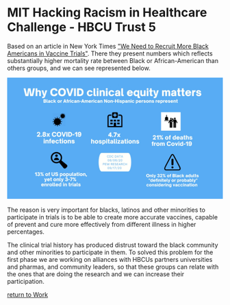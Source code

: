 MIT Hacking Racism in Healthcare Challenge - HBCU Trust 5
================

Based on an article in New York Times ["We Need to Recruit More Black Americans in Vaccine Trials"](https://www.nytimes.com/2020/09/11/opinion/vaccine-testing-black-americans.html?searchResultPosition=1). There they present numbers which reflects substantially higher mortality rate between Black or African-American than others groups, and we can see represented below.


![](healthcare_b_perc.jpg)

The reason is very important for blacks, latinos and other minorities to participate in trials is to be able to create more accurate vaccines, capable of prevent and cure more effectively from different illness in higher percentages.

The clinical trial history has produced distrust toward the black community and other minorities to participate in them. To solved this problem for the first phase we are working on alliances with HBCUs partners universities and pharmas, and community leaders, so that these groups can relate with the ones that are doing the research and we can increase their participation. 


[return to Work](./)